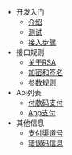 <!-- docs/_sidebar.md -->

<!-- * [Home](/)
* [Guide6](guide.md) -->

* 开发入门
  * [介绍](/start/intro "The greatest guide in the world")
  * [测试](/start/test)
  * [接入步骤](/start/useStep)
* 接口规则
  * [关于RSA](/interfaceRule/aboutRsa)
  * [加密和签名](/interfaceRule/encryption)
  * [参数规则](/interfaceRule/paramRule)
* Api列表
  * [付款码支付](/apiList/payCode)
  * [App支付](/apiList/appPay)
* 其他信息
  * [支付渠道号](/otherInfo/payWayNum)
  * [错误码信息](/otherInfo/errCodeInfo)